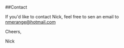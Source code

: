 ##Contact

If you'd like to contact Nick, feel free to sen an email to nmerange@hotmail.com

Cheers, 

Nick
